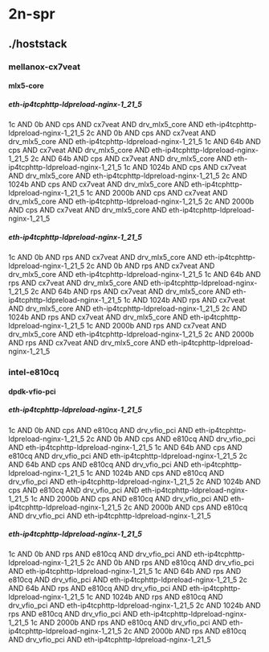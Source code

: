 # 2n-spr
## ./hoststack
### mellanox-cx7veat
#### mlx5-core
##### eth-ip4tcphttp-ldpreload-nginx-1_21_5
1c AND 0b AND cps AND cx7veat AND drv_mlx5_core AND eth-ip4tcphttp-ldpreload-nginx-1_21_5
2c AND 0b AND cps AND cx7veat AND drv_mlx5_core AND eth-ip4tcphttp-ldpreload-nginx-1_21_5
1c AND 64b AND cps AND cx7veat AND drv_mlx5_core AND eth-ip4tcphttp-ldpreload-nginx-1_21_5
2c AND 64b AND cps AND cx7veat AND drv_mlx5_core AND eth-ip4tcphttp-ldpreload-nginx-1_21_5
1c AND 1024b AND cps AND cx7veat AND drv_mlx5_core AND eth-ip4tcphttp-ldpreload-nginx-1_21_5
2c AND 1024b AND cps AND cx7veat AND drv_mlx5_core AND eth-ip4tcphttp-ldpreload-nginx-1_21_5
1c AND 2000b AND cps AND cx7veat AND drv_mlx5_core AND eth-ip4tcphttp-ldpreload-nginx-1_21_5
2c AND 2000b AND cps AND cx7veat AND drv_mlx5_core AND eth-ip4tcphttp-ldpreload-nginx-1_21_5
##### eth-ip4tcphttp-ldpreload-nginx-1_21_5
1c AND 0b AND rps AND cx7veat AND drv_mlx5_core AND eth-ip4tcphttp-ldpreload-nginx-1_21_5
2c AND 0b AND rps AND cx7veat AND drv_mlx5_core AND eth-ip4tcphttp-ldpreload-nginx-1_21_5
1c AND 64b AND rps AND cx7veat AND drv_mlx5_core AND eth-ip4tcphttp-ldpreload-nginx-1_21_5
2c AND 64b AND rps AND cx7veat AND drv_mlx5_core AND eth-ip4tcphttp-ldpreload-nginx-1_21_5
1c AND 1024b AND rps AND cx7veat AND drv_mlx5_core AND eth-ip4tcphttp-ldpreload-nginx-1_21_5
2c AND 1024b AND rps AND cx7veat AND drv_mlx5_core AND eth-ip4tcphttp-ldpreload-nginx-1_21_5
1c AND 2000b AND rps AND cx7veat AND drv_mlx5_core AND eth-ip4tcphttp-ldpreload-nginx-1_21_5
2c AND 2000b AND rps AND cx7veat AND drv_mlx5_core AND eth-ip4tcphttp-ldpreload-nginx-1_21_5
### intel-e810cq
#### dpdk-vfio-pci
##### eth-ip4tcphttp-ldpreload-nginx-1_21_5
1c AND 0b AND cps AND e810cq AND drv_vfio_pci AND eth-ip4tcphttp-ldpreload-nginx-1_21_5
2c AND 0b AND cps AND e810cq AND drv_vfio_pci AND eth-ip4tcphttp-ldpreload-nginx-1_21_5
1c AND 64b AND cps AND e810cq AND drv_vfio_pci AND eth-ip4tcphttp-ldpreload-nginx-1_21_5
2c AND 64b AND cps AND e810cq AND drv_vfio_pci AND eth-ip4tcphttp-ldpreload-nginx-1_21_5
1c AND 1024b AND cps AND e810cq AND drv_vfio_pci AND eth-ip4tcphttp-ldpreload-nginx-1_21_5
2c AND 1024b AND cps AND e810cq AND drv_vfio_pci AND eth-ip4tcphttp-ldpreload-nginx-1_21_5
1c AND 2000b AND cps AND e810cq AND drv_vfio_pci AND eth-ip4tcphttp-ldpreload-nginx-1_21_5
2c AND 2000b AND cps AND e810cq AND drv_vfio_pci AND eth-ip4tcphttp-ldpreload-nginx-1_21_5
##### eth-ip4tcphttp-ldpreload-nginx-1_21_5
1c AND 0b AND rps AND e810cq AND drv_vfio_pci AND eth-ip4tcphttp-ldpreload-nginx-1_21_5
2c AND 0b AND rps AND e810cq AND drv_vfio_pci AND eth-ip4tcphttp-ldpreload-nginx-1_21_5
1c AND 64b AND rps AND e810cq AND drv_vfio_pci AND eth-ip4tcphttp-ldpreload-nginx-1_21_5
2c AND 64b AND rps AND e810cq AND drv_vfio_pci AND eth-ip4tcphttp-ldpreload-nginx-1_21_5
1c AND 1024b AND rps AND e810cq AND drv_vfio_pci AND eth-ip4tcphttp-ldpreload-nginx-1_21_5
2c AND 1024b AND rps AND e810cq AND drv_vfio_pci AND eth-ip4tcphttp-ldpreload-nginx-1_21_5
1c AND 2000b AND rps AND e810cq AND drv_vfio_pci AND eth-ip4tcphttp-ldpreload-nginx-1_21_5
2c AND 2000b AND rps AND e810cq AND drv_vfio_pci AND eth-ip4tcphttp-ldpreload-nginx-1_21_5